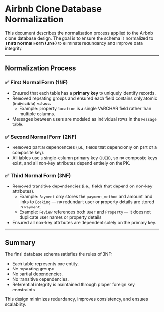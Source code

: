 
# Airbnb Clone Database Normalization

This document describes the normalization process applied to the Airbnb clone database design. The goal is to ensure the schema is normalized to **Third Normal Form (3NF)** to eliminate redundancy and improve data integrity.

---

## Normalization Process

### ✅ First Normal Form (1NF)

- Ensured that each table has a **primary key** to uniquely identify records.
- Removed repeating groups and ensured each field contains only atomic (indivisible) values.
  - Example: property `location` is a single VARCHAR field rather than multiple columns.
- Messages between users are modeled as individual rows in the `Message` table.

### ✅ Second Normal Form (2NF)

- Removed partial dependencies (i.e., fields that depend only on part of a composite key).
- All tables use a single-column primary key (`UUID`), so no composite keys exist, and all non-key attributes depend entirely on the PK.

### ✅ Third Normal Form (3NF)

- Removed transitive dependencies (i.e., fields that depend on non-key attributes).
  - Example: `Payment` only stores the `payment_method` and amount, and links to `Booking` — no redundant user or property details are stored in `Payment`.
  - Example: `Review` references both `User` and `Property` — it does not duplicate user names or property details.
- Ensured all non-key attributes are dependent solely on the primary key.

---

## Summary

The final database schema satisfies the rules of 3NF:
- Each table represents one entity.
- No repeating groups.
- No partial dependencies.
- No transitive dependencies.
- Referential integrity is maintained through proper foreign key constraints.

This design minimizes redundancy, improves consistency, and ensures scalability.
